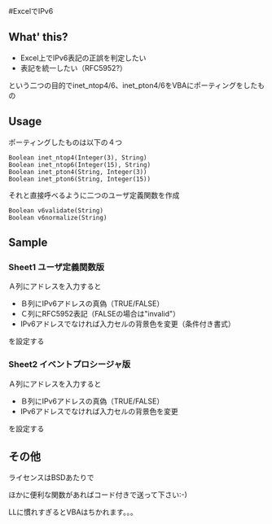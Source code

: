 #ExcelでIPv6


## What' this?

* Excel上でIPv6表記の正誤を判定したい
* 表記を統一したい（RFC5952?）

という二つの目的でinet_ntop4/6、inet_pton4/6をVBAにポーティングをしたもの



## Usage

ポーティングしたものは以下の４つ
  
	Boolean inet_ntop4(Integer(3), String)
	Boolean inet_ntop6(Integer(15), String)
	Boolean inet_pton4(String, Integer(3))
	Boolean inet_pton6(String, Integer(15))


それと直接呼べるように二つのユーザ定義関数を作成

	Boolean v6validate(String)
	Boolean v6normalize(String)





## Sample

### Sheet1 ユーザ定義関数版


Ａ列にアドレスを入力すると

* Ｂ列にIPv6アドレスの真偽（TRUE/FALSE）
* Ｃ列にRFC5952表記（FALSEの場合は"invalid"）
* IPv6アドレスでなければ入力セルの背景色を変更（条件付き書式）

を設定する



### Sheet2 イベントプロシージャ版

Ａ列にアドレスを入力すると

* Ｂ列にIPv6アドレスの真偽（TRUE/FALSE）
* IPv6アドレスでなければ入力セルの背景色を変更

を設定する



## その他
ライセンスはBSDあたりで

ほかに便利な関数があればコード付きで送って下さい:-)

LLに慣れすぎるとVBAはちかれます。。。


